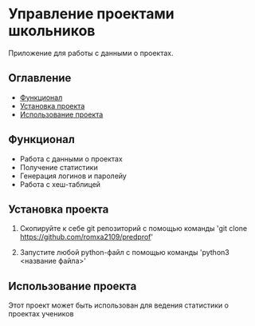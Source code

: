 # Управление проектами школьников
Приложение для работы с данными о проектах.

## Оглавление
- [Функционал](#Функционал)
- [Установка проекта](#Установка-проекта)
- [Использование проекта](#Использование-проекта)

## Функционал
- Работа с данными о проектах
- Получение статистики
- Генерация логинов и паролейу
- Работа с хеш-таблицей

## Установка проекта
1. Скопируйте к себе git репозиторий с помощью команды
'git clone https://github.com/romxa2109/predprof'

2. Запустите любой python-файл с помощью команды
'python3 <название файла>' 

## Использование проекта
Этот проект может быть использован для ведения статистики о проектах учеников
